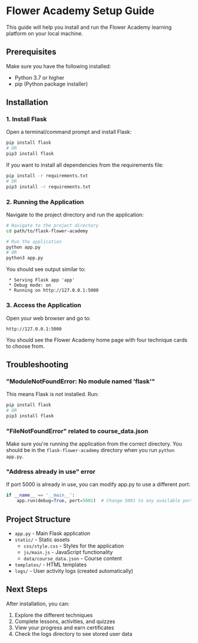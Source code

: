 # Flower Academy Setup Guide

This guide will help you install and run the Flower Academy learning platform on your local machine.

## Prerequisites

Make sure you have the following installed:
- Python 3.7 or higher
- pip (Python package installer)

## Installation

### 1. Install Flask

Open a terminal/command prompt and install Flask:

```bash
pip install flask
# OR
pip3 install flask
```

If you want to install all dependencies from the requirements file:

```bash
pip install -r requirements.txt
# OR
pip3 install -r requirements.txt
```

### 2. Running the Application

Navigate to the project directory and run the application:

```bash
# Navigate to the project directory
cd path/to/flask-flower-academy

# Run the application
python app.py
# OR
python3 app.py
```

You should see output similar to:
```
 * Serving Flask app 'app'
 * Debug mode: on
 * Running on http://127.0.0.1:5000
```

### 3. Access the Application

Open your web browser and go to:
```
http://127.0.0.1:5000
```

You should see the Flower Academy home page with four technique cards to choose from.

## Troubleshooting

### "ModuleNotFoundError: No module named 'flask'"

This means Flask is not installed. Run:
```bash
pip install flask
# OR
pip3 install flask
```

### "FileNotFoundError" related to course_data.json

Make sure you're running the application from the correct directory. You should be in the `flask-flower-academy` directory when you run `python app.py`.

### "Address already in use" error

If port 5000 is already in use, you can modify app.py to use a different port:

```python
if __name__ == '__main__':
    app.run(debug=True, port=5001)  # Change 5001 to any available port
```

## Project Structure

- `app.py` - Main Flask application
- `static/` - Static assets
  - `css/style.css` - Styles for the application
  - `js/main.js` - JavaScript functionality
  - `data/course_data.json` - Course content
- `templates/` - HTML templates
- `logs/` - User activity logs (created automatically)

## Next Steps

After installation, you can:
1. Explore the different techniques
2. Complete lessons, activities, and quizzes
3. View your progress and earn certificates
4. Check the logs directory to see stored user data 